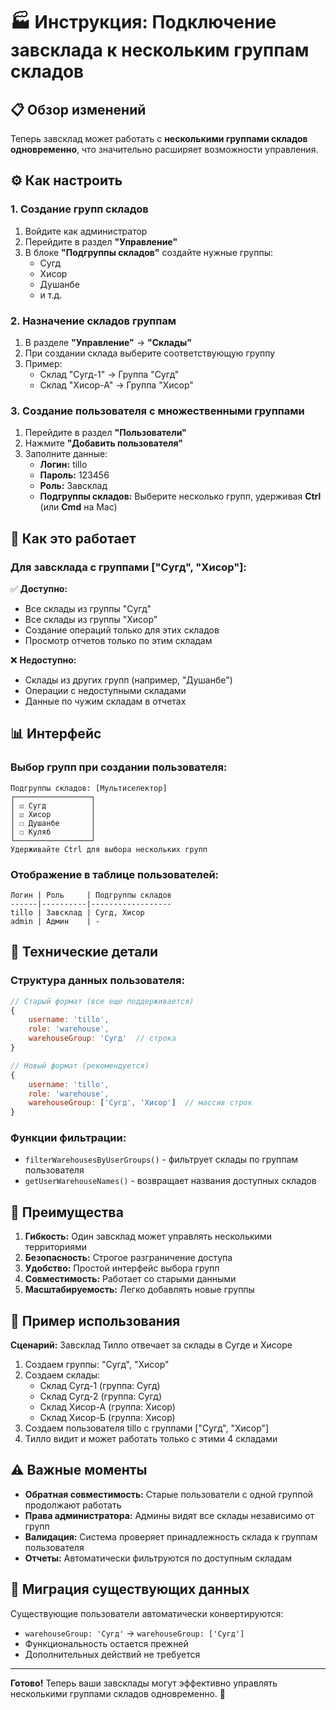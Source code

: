 # 🏭 Инструкция: Подключение завсклада к нескольким группам складов

## 📋 Обзор изменений

Теперь завсклад может работать с **несколькими группами складов одновременно**, что значительно расширяет возможности управления.

## ⚙️ Как настроить

### 1. Создание групп складов
1. Войдите как администратор
2. Перейдите в раздел **"Управление"**
3. В блоке **"Подгруппы складов"** создайте нужные группы:
   - Сугд
   - Хисор  
   - Душанбе
   - и т.д.

### 2. Назначение складов группам
1. В разделе **"Управление"** → **"Склады"**
2. При создании склада выберите соответствующую группу
3. Пример:
   - Склад "Сугд-1" → Группа "Сугд"
   - Склад "Хисор-А" → Группа "Хисор"

### 3. Создание пользователя с множественными группами
1. Перейдите в раздел **"Пользователи"**
2. Нажмите **"Добавить пользователя"**
3. Заполните данные:
   - **Логин:** tillo
   - **Пароль:** 123456
   - **Роль:** Завсклад
   - **Подгруппы складов:** Выберите несколько групп, удерживая **Ctrl** (или **Cmd** на Mac)

## 🎯 Как это работает

### Для завсклада с группами ["Сугд", "Хисор"]:

✅ **Доступно:**
- Все склады из группы "Сугд"
- Все склады из группы "Хисор"
- Создание операций только для этих складов
- Просмотр отчетов только по этим складам

❌ **Недоступно:**
- Склады из других групп (например, "Душанбе")
- Операции с недоступными складами
- Данные по чужим складам в отчетах

## 📊 Интерфейс

### Выбор групп при создании пользователя:
```
Подгруппы складов: [Мультиселектор]
┌─────────────────┐
│ ☑ Сугд          │
│ ☑ Хисор         │
│ ☐ Душанбе       │
│ ☐ Куляб         │
└─────────────────┘
Удерживайте Ctrl для выбора нескольких групп
```

### Отображение в таблице пользователей:
```
Логин | Роль     | Подгруппы складов
------|----------|------------------
tillo | Завсклад | Сугд, Хисор
admin | Админ    | -
```

## 🔧 Технические детали

### Структура данных пользователя:
```javascript
// Старый формат (все еще поддерживается)
{
    username: 'tillo',
    role: 'warehouse',
    warehouseGroup: 'Сугд'  // строка
}

// Новый формат (рекомендуется)
{
    username: 'tillo', 
    role: 'warehouse',
    warehouseGroup: ['Сугд', 'Хисор']  // массив строк
}
```

### Функции фильтрации:
- `filterWarehousesByUserGroups()` - фильтрует склады по группам пользователя
- `getUserWarehouseNames()` - возвращает названия доступных складов

## 🚀 Преимущества

1. **Гибкость:** Один завсклад может управлять несколькими территориями
2. **Безопасность:** Строгое разграничение доступа
3. **Удобство:** Простой интерфейс выбора групп
4. **Совместимость:** Работает со старыми данными
5. **Масштабируемость:** Легко добавлять новые группы

## 📝 Пример использования

**Сценарий:** Завсклад Тилло отвечает за склады в Сугде и Хисоре

1. Создаем группы: "Сугд", "Хисор"
2. Создаем склады:
   - Склад Сугд-1 (группа: Сугд)
   - Склад Сугд-2 (группа: Сугд)  
   - Склад Хисор-А (группа: Хисор)
   - Склад Хисор-Б (группа: Хисор)
3. Создаем пользователя tillo с группами ["Сугд", "Хисор"]
4. Тилло видит и может работать только с этими 4 складами

## ⚠️ Важные моменты

- **Обратная совместимость:** Старые пользователи с одной группой продолжают работать
- **Права администратора:** Админы видят все склады независимо от групп
- **Валидация:** Система проверяет принадлежность склада к группам пользователя
- **Отчеты:** Автоматически фильтруются по доступным складам

## 🔄 Миграция существующих данных

Существующие пользователи автоматически конвертируются:
- `warehouseGroup: 'Сугд'` → `warehouseGroup: ['Сугд']`
- Функциональность остается прежней
- Дополнительных действий не требуется

---

**Готово!** Теперь ваши завсклады могут эффективно управлять несколькими группами складов одновременно. 🎉